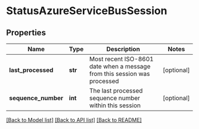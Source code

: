 # StatusAzureServiceBusSession


## Properties
Name | Type | Description | Notes
------------ | ------------- | ------------- | -------------
**last_processed** | **str** | Most recent ISO-8601 date when a message from this session was processed | [optional] 
**sequence_number** | **int** | The last processed sequence number within this session | [optional] 

[[Back to Model list]](../README.md#documentation-for-models) [[Back to API list]](../README.md#documentation-for-api-endpoints) [[Back to README]](../README.md)


